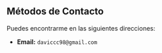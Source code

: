 ## Métodos de Contacto

Puedes encontrarme en las siguientes direcciones:

- **Email:** `daviccc98@gmail.com`


